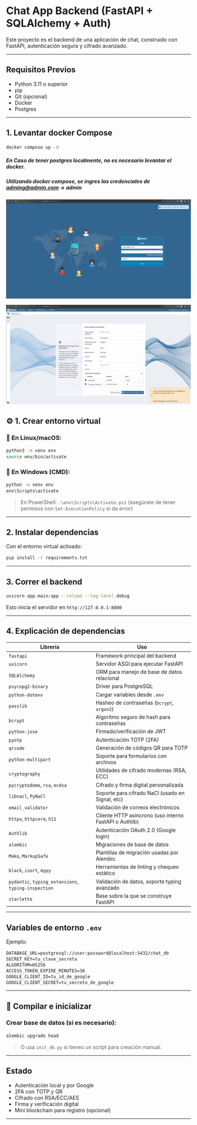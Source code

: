 

# Chat App Backend (FastAPI + SQLAlchemy + Auth)

Este proyecto es el backend de una aplicación de chat, construido con FastAPI, autenticación segura y cifrado avanzado.

---

## Requisitos Previos

* Python 3.11 o superior
* pip
* Git (opcional)
* Docker
* Postgres

---

## 1. Levantar docker Compose

```cmd
docker compose up -d
```

##### En Caso de tener postgres localmente, no es necesario levantar el docker.

##### Utilizando docker compose, se ingres las credenciales de adming@admin.com -> admin
![alt text](image.png)

![alt text](image-1.png)


## ⚙️ 1. Crear entorno virtual

### 🔹 En Linux/macOS:
```bash
python3 -m venv env
source env/bin/activate
```

### 🔹 En Windows (CMD):

```cmd
python -m venv env
env\Scripts\activate
```

> En PowerShell: `.\env\Scripts\Activate.ps1` (asegúrate de tener permisos con `Set-ExecutionPolicy` si da error)

---

## 2. Instalar dependencias

Con el entorno virtual activado:

```bash
pip install -r requirements.txt
```

---

## 3. Correr el backend

```bash
uvicorn app.main:app --reload --log-level debug
```

Esto inicia el servidor en `http://127.0.0.1:8000`

---

## 4. Explicación de dependencias

| Librería                                             | Uso                                                    |
| ---------------------------------------------------- | ------------------------------------------------------ |
| `fastapi`                                            | Framework principal del backend                        |
| `uvicorn`                                            | Servidor ASGI para ejecutar FastAPI                    |
| `SQLAlchemy`                                         | ORM para manejo de base de datos relacional            |
| `psycopg2-binary`                                    | Driver para PostgreSQL                                 |
| `python-dotenv`                                      | Cargar variables desde `.env`                          |
| `passlib`                                            | Hasheo de contraseñas (`bcrypt`, `argon2`)             |
| `bcrypt`                                             | Algoritmo seguro de hash para contraseñas              |
| `python-jose`                                        | Firmado/verificación de JWT                            |
| `pyotp`                                              | Autenticación TOTP (2FA)                               |
| `qrcode`                                             | Generación de códigos QR para TOTP                     |
| `python-multipart`                                   | Soporte para formularios con archivos                  |
| `cryptography`                                       | Utilidades de cifrado modernas (RSA, ECC)              |
| `pycryptodome`, `rsa`, `ecdsa`                       | Cifrado y firma digital personalizada                  |
| `libnacl`, `PyNaCl`                                  | Soporte para cifrado NaCl (usado en Signal, etc)       |
| `email_validator`                                    | Validación de correos electrónicos                     |
| `httpx`, `httpcore`, `h11`                           | Cliente HTTP asíncrono (uso interno FastAPI o Authlib) |
| `Authlib`                                            | Autenticación OAuth 2.0 (Google login)                 |
| `alembic`                                            | Migraciones de base de datos                           |
| `Mako`, `MarkupSafe`                                 | Plantillas de migración usadas por Alembic             |
| `black`, `isort`, `mypy`                             | Herramientas de linting y chequeo estático             |
| `pydantic`, `typing_extensions`, `typing-inspection` | Validación de datos, soporte typing avanzado           |
| `starlette`                                          | Base sobre la que se construye FastAPI                 |

---

## Variables de entorno `.env`

Ejemplo:

```
DATABASE_URL=postgresql://user:password@localhost:5432/chat_db
SECRET_KEY=tu_clave_secreta
ALGORITHM=HS256
ACCESS_TOKEN_EXPIRE_MINUTES=30
GOOGLE_CLIENT_ID=tu_id_de_google
GOOGLE_CLIENT_SECRET=tu_secreto_de_google
```

---

## 💠 Compilar e inicializar

### Crear base de datos (si es necesario):

```bash
alembic upgrade head
```

> O usa `init_db.py` si tienes un script para creación manual.

---

## Estado

* Autenticación local y por Google 
* 2FA con TOTP y QR 
* Cifrado con RSA/ECC/AES 
* Firma y verificación digital 
* Mini blockchain para registro (opcional) 

---
